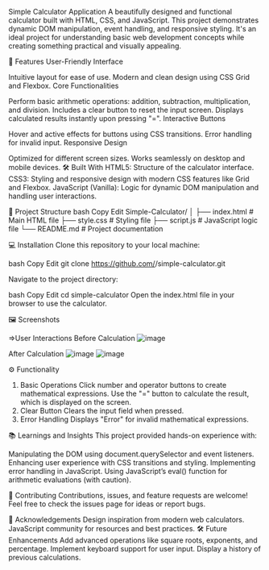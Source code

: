 Simple Calculator Application
A beautifully designed and functional calculator built with HTML, CSS, and JavaScript. This project demonstrates dynamic DOM manipulation, event handling, and responsive styling. It's an ideal project for understanding basic web development concepts while creating something practical and visually appealing.

🚀 Features
User-Friendly Interface

Intuitive layout for ease of use.
Modern and clean design using CSS Grid and Flexbox.
Core Functionalities

Perform basic arithmetic operations: addition, subtraction, multiplication, and division.
Includes a clear button to reset the input screen.
Displays calculated results instantly upon pressing "=".
Interactive Buttons

Hover and active effects for buttons using CSS transitions.
Error handling for invalid input.
Responsive Design

Optimized for different screen sizes.
Works seamlessly on desktop and mobile devices.
🛠️ Built With
HTML5: Structure of the calculator interface.
CSS3: Styling and responsive design with modern CSS features like Grid and Flexbox.
JavaScript (Vanilla): Logic for dynamic DOM manipulation and handling user interactions.

📂 Project Structure
bash
Copy
Edit
Simple-Calculator/
│
├── index.html         # Main HTML file
├── style.css          # Styling file
├── script.js          # JavaScript logic file
└── README.md          # Project documentation

💻 Installation
Clone this repository to your local machine:

bash
Copy
Edit
git clone https://github.com/<Your-GitHub-Username>/simple-calculator.git

Navigate to the project directory:

bash
Copy
Edit
cd simple-calculator
Open the index.html file in your browser to use the calculator.

🖼️ Screenshots

=>User Interactions
Before Calculation
![image](https://github.com/user-attachments/assets/48401e44-2f53-4d64-bb4d-0a94daf3d234)

After Calculation
![image](https://github.com/user-attachments/assets/4c7cedc3-c539-4645-ac48-7365c8e08605)
![image](https://github.com/user-attachments/assets/6be25b70-e343-46d2-8868-e05090eef8b4)


⚙️ Functionality
1. Basic Operations
Click number and operator buttons to create mathematical expressions.
Use the "=" button to calculate the result, which is displayed on the screen.
2. Clear Button
Clears the input field when pressed.
3. Error Handling
Displays "Error" for invalid mathematical expressions.

📚 Learnings and Insights
This project provided hands-on experience with:

Manipulating the DOM using document.querySelector and event listeners.
Enhancing user experience with CSS transitions and styling.
Implementing error handling in JavaScript.
Using JavaScript’s eval() function for arithmetic evaluations (with caution).

🤝 Contributing
Contributions, issues, and feature requests are welcome! Feel free to check the issues page for ideas or report bugs.

🌟 Acknowledgements
Design inspiration from modern web calculators.
JavaScript community for resources and best practices.
🛠️ Future Enhancements
Add advanced operations like square roots, exponents, and percentage.
Implement keyboard support for user input.
Display a history of previous calculations.
